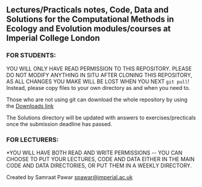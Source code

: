 	
## Lectures/Practicals notes, Code, Data and Solutions for the Computational Methods in Ecology and Evolution modules/courses at Imperial College London

### FOR STUDENTS: 
YOU WILL ONLY HAVE READ PERMISSION TO THIS REPOSITORY. PLEASE DO NOT MODIFY ANYTHING IN SITU AFTER CLONING THIS REPOSITORY, AS ALL CHANGES YOU MAKE WILL BE LOST WHEN YOU NEXT `git pull`! Instead, please copy files to your own directory as and when you need to.

Those who are not using git can download the whole repository by using the [Downloads link](https://bitbucket.org/mhasoba/silbiocompmasterepo/downloads)

The Solutions directory will be updated with answers to exercises/precticals once the submission deadline has passed.

### FOR LECTURERS: 

*YOU WILL HAVE BOTH READ AND WRITE PERMISSIONS -- YOU CAN CHOOSE TO PUT YOUR LECTURES, CODE AND DATA EITHER IN THE MAIN CODE AND DATA DIRECTORIES, OR PUT THEM IN A WEEKLY DIRECTORY.

Created by Samraat Pawar spawar@imperial.ac.uk
